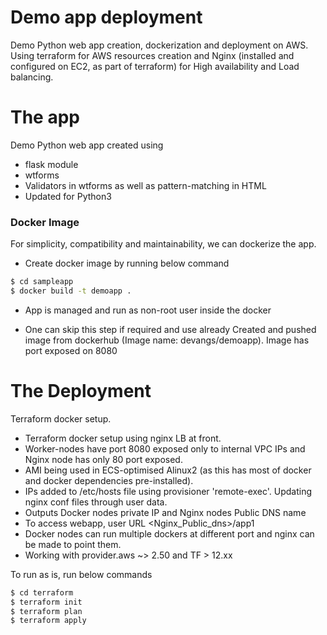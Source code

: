 # Demo app deployment

Demo Python web app creation, dockerization and deployment on AWS. Using terraform for AWS resources creation and Nginx (installed and configured on EC2, as part of terraform) for High availability and  Load balancing.


#  The app

Demo Python web app created using

  - flask module
  - wtforms
  - Validators in wtforms as well as pattern-matching in HTML
  - Updated for Python3

### Docker Image

For simplicity, compatibility and maintainability, we can dockerize the app.

  - Create docker image by running below command
```sh
$ cd sampleapp
$ docker build -t demoapp .
```
  - App is managed and run  as non-root user inside the docker

  - One can skip this step if required and use already Created and pushed image from dockerhub (Image name: devangs/demoapp). Image has port exposed on 8080

#  The Deployment

Terraform docker setup.

  - Terraform docker setup using nginx LB at front.
  - Worker-nodes have port 8080 exposed only to internal VPC IPs and Nginx node has only 80 port exposed.
  - AMI being used in ECS-optimised Alinux2 (as this has most of docker and docker dependencies pre-installed).
  - IPs added to /etc/hosts file using provisioner 'remote-exec'. Updating nginx conf files through user data.
  - Outputs Docker nodes private IP and Nginx nodes Public DNS name
  - To access webapp, user URL <Nginx_Public_dns>/app1
  - Docker nodes can run multiple dockers at different port and nginx can be made to point them.
  - Working with provider.aws ~> 2.50 and TF > 12.xx

To run as is, run below commands

```sh
$ cd terraform
$ terraform init
$ terraform plan
$ terraform apply
```

